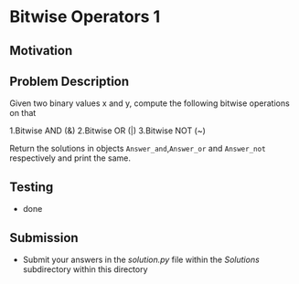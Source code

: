 # Bitwise Operators 1

## Motivation


## Problem Description 
Given two binary values x and y, compute the following bitwise operations on that 

1.Bitwise AND (&)
2.Bitwise OR (|)
3.Bitwise NOT (~)

Return the solutions in objects `Answer_and`,`Answer_or` and `Answer_not` respectively and print the same.

## Testing
* done

## Submission
* Submit your answers in the *solution.py* file within the *Solutions* subdirectory within this directory
